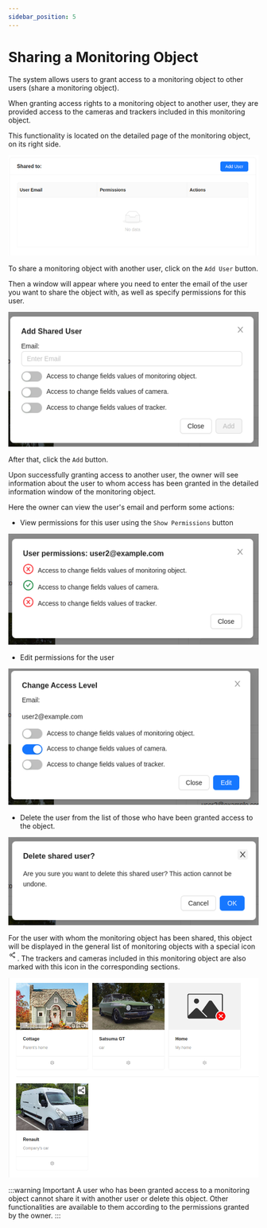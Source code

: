 ```yaml
---
sidebar_position: 5
---
```


# Sharing a Monitoring Object

The system allows users to grant access to a monitoring object to other users (share a monitoring object).

When granting access rights to a monitoring object to another user, they are provided access to the cameras and trackers included in this monitoring object.

This functionality is located on the detailed page of the monitoring object, on its right side.

![](./imgs/shared-block-en.png)

To share a monitoring object with another user, click on the `Add User` button.

Then a window will appear where you need to enter the email of the user you want to share the object with, as well as specify permissions for this user.

![](./imgs/shared-modal-en.png)

After that, click the `Add` button.

Upon successfully granting access to another user, the owner will see information about the user to whom access has been granted in the detailed information window of the monitoring object.

Here the owner can view the user's email and perform some actions:

- View permissions for this user using the `Show Permissions` button

![](./imgs/perm-en.png)

- Edit permissions for the user

![](./imgs/edit-perm-en.png)

- Delete the user from the list of those who have been granted access to the object.

![](./imgs/delete-shared-en.png)

For the user with whom the monitoring object has been shared, this object will be displayed in the general list of monitoring objects with a special icon![](./imgs/shareIcon.png). The trackers and cameras included in this monitoring object are also marked with this icon in the corresponding sections.

![](./imgs/shared-items.png)

:::warning Important
A user who has been granted access to a monitoring object cannot share it with another user or delete this object. Other functionalities are available to them according to the permissions granted by the owner.
:::
